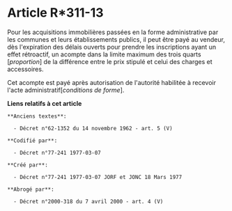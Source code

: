 # Article R*311-13

Pour les acquisitions immobilières passées en la forme administrative par les communes et leurs établissements publics, il
peut être payé au vendeur, dès l'expiration des délais ouverts pour prendre les inscriptions ayant un effet rétroactif, un
acompte dans la limite maximum des trois quarts [*proportion*] de la différence entre le prix stipulé et celui des charges et
accessoires.

Cet acompte est payé après autorisation de l'autorité habilitée à recevoir l'acte administratif[*conditions de forme*].

**Liens relatifs à cet article**

	**Anciens textes**:

	  - Décret n°62-1352 du 14 novembre 1962 - art. 5 (V)

	**Codifié par**:

	  - Décret n°77-241 1977-03-07

	**Créé par**:

	  - Décret n°77-241 1977-03-07 JORF et JONC 18 Mars 1977

	**Abrogé par**:

	  - Décret n°2000-318 du 7 avril 2000 - art. 4 (V)

